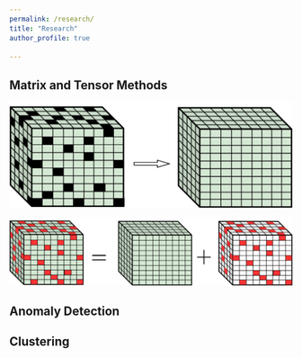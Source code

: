 ```yaml
---
permalink: /research/
title: "Research"
author_profile: true

---
```


## Matrix and Tensor Methods

![Alt text](/images/lrtc.png "Tensor Completion")

![Alt text](/images/trpca.png "Tensor Robust PCA")

## Anomaly Detection

## Clustering


